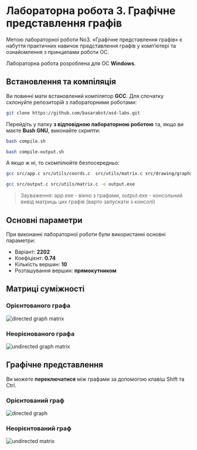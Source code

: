 # Лабораторна робота 3. Графічне представлення графів

Метою лабораторної роботи No3. «Графічне представлення графів» є
набуття практичних навичок представлення графів у комп’ютері та
ознайомлення з принципами роботи ОС.

Лабораторна робота розроблена для ОС **Windows**.

## Встановлення та компіляція
Ви повинні мати встановлений компілятор **GCC**. Для спочатку склонуйте репозиторій з лабораторними роботами:

```bash
git clone https://github.com/basarabst/asd-labs.git
```

Перейдіть у папку **з відповідною лабораторною роботою** та, якщо ви маєте **Bush GNU**, виконайте скрипти:

```bash
bash compile.sh
```

```bash
bash compile-output.sh
```

А якщо ж ні, то скомпілюйте безпосередньо:

```bash
gcc src/app.c src/utils/coords.c  src/utils/matrix.c src/drawing/graphs.c src/drawing/edges.c -mwindows -o app.exe
```

```bash
gcc src/output.c src/utils/matrix.c -o output.exe
```

>Зауваження: app.exe - вікно з графами, output.exe - консольний вивід матриць цих графів (варто запускати з консолі)

## Основні параметри

При виконанні лабораторної роботи були використанні основні параметри:

- Варіант: **2202**
- Коефіцієнт: **0.74**
- Кількість вершин: **10**
- Розташування вершин: **прямокутником**

## Матриці суміжності

### Орієнтованого графа
![directed graph matrix](https://i.imgur.com/VZIGnRC.png)

### Неорієнованого графа
![undirected graph matrix](https://i.imgur.com/2mcZNLA.png)

## Графічне представлення
Ви можете **переключатися** між графами за допомогою клавіш Shift та Ctrl.

### Орієнтований граф
![directed graph](https://i.imgur.com/nLNNCnS.png)

### Неорієнтований граф
![undirected matrix](https://i.imgur.com/rjzaMMS.png)
